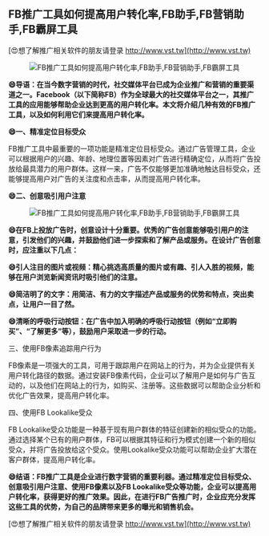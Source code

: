 ## **FB推广工具如何提高用户转化率,FB助手,FB营销助手,FB霸屏工具**

[😍想了解推广相关软件的朋友请登录 http://www.vst.tw](http://www.vst.tw)

 <center><img src="https://vst.tw/MP4/tuiguang/png/3.png" alt="FB推广工具如何提高用户转化率,FB助手,FB营销助手,FB霸屏工具"></center>

**😄导语：在当今数字营销的时代，社交媒体平台已成为企业推广和营销的重要渠道之一。Facebook（以下简称FB）作为全球最大的社交媒体平台之一，其推广工具的应用能够帮助企业达到更高的用户转化率。本文将介绍几种有效的FB推广工具，以及如何利用它们来提高用户转化率。**

**😄一、精准定位目标受众**

FB推广工具中最重要的一项功能是精准定位目标受众。通过广告管理工具，企业可以根据用户的兴趣、年龄、地理位置等因素对广告进行精确定位，从而将广告投放给最具潜力的用户群体。这样一来，广告不仅能够更加准确地触达目标受众，还能够提高用户对广告的关注度和点击率，从而提高用户转化率。

**😄二、创意吸引用户注意**

 <center><img src="https://vst.tw/MP4/tuiguang/png/2.png" alt="FB推广工具如何提高用户转化率,FB助手,FB营销助手,FB霸屏工具"></center>

**😄在FB上投放广告时，创意设计十分重要。优秀的广告创意能够吸引用户的注意，引发他们的兴趣，并鼓励他们进一步探索和了解产品或服务。在设计广告创意时，应注重以下几点：**

**😄引人注目的图片或视频：精心挑选高质量的图片或有趣、引人入胜的视频，能够在用户浏览新闻资讯时吸引他们的注意。**

**😄简洁明了的文字：用简洁、有力的文字描述产品或服务的优势和特点，突出卖点，让用户一目了然。**

**😄清晰的呼吸行动按钮：在广告中加入明确的呼吸行动按钮（例如“立即购买”、“了解更多”等），鼓励用户采取进一步的行动。**

三、使用FB像素追踪用户行为

FB像素是一项强大的工具，可用于跟踪用户在网站上的行为，并为企业提供有关用户转化路径的数据。通过安装FB像素代码，企业可以了解用户是如何与广告互动的，以及他们在网站上的行为，如购买、注册等。这些数据可以帮助企业分析和优化广告效果，提高用户转化率。

四、使用FB Lookalike受众

FB Lookalike受众功能是一种基于现有用户群体的特征创建新的相似受众的功能。通过选择某个已有的用户群体，FB可以根据其特征和行为模式创建一个新的相似受众，并将广告投放给这个受众。使用Lookalike受众功能可以帮助企业扩大潜在客户群体，提高用户转化率。

**😄结语：FB推广工具是企业进行数字营销的重要利器。通过精准定位目标受众、创意吸引用户注意、使用FB像素以及FB Lookalike受众等功能，企业可以提高用户转化率，获得更好的推广效果。因此，在进行FB广告推广时，企业应充分发挥这些工具的优势，为自己的品牌带来更多的曝光和销售机会。**

[😍想了解推广相关软件的朋友请登录 http://www.vst.tw](http://www.vst.tw)



